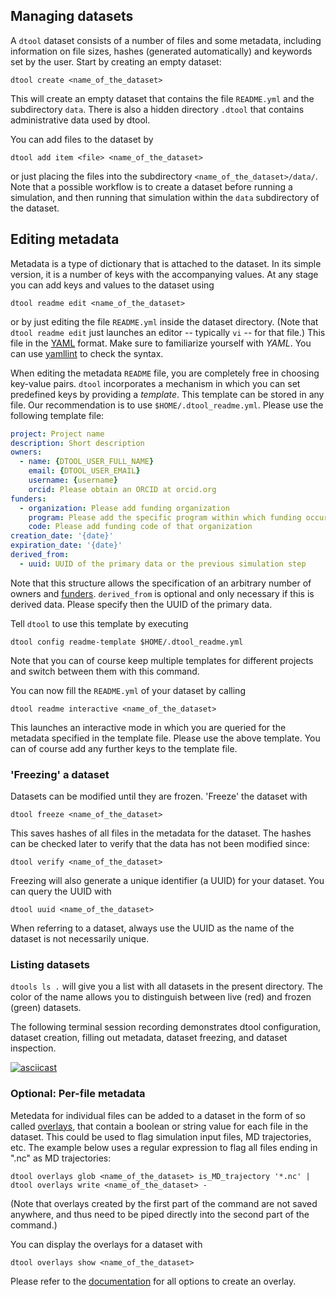 ## Managing datasets

A `dtool` dataset consists of a number of files and some metadata, including information on file sizes, hashes (generated automatically) and keywords set by the user. Start by creating an empty dataset:  
```
dtool create <name_of_the_dataset>
```
This will create an empty dataset that contains the file `README.yml` and the subdirectory `data`. There is also a hidden directory `.dtool` that contains administrative data used by dtool.

You can add files to the dataset by  
```
dtool add item <file> <name_of_the_dataset>
```
or just placing the files into the subdirectory  ```<name_of_the_dataset>/data/```. Note that a possible workflow is to create a dataset before running a simulation, and then running that simulation within the `data` subdirectory of the dataset.

## Editing metadata

Metadata is a type of dictionary that is attached to the dataset. In its simple version, it is a number of keys with the accompanying values. At any stage you can add keys and values to the dataset using
```
dtool readme edit <name_of_the_dataset>
```
or by just editing the file `README.yml` inside the dataset directory. (Note that `dtool readme edit` just launches an editor -- typically `vi` -- for that file.) This file in the [YAML](https://yaml.org/) format. Make sure to familiarize yourself with _YAML_. You can use [yamllint](https://github.com/adrienverge/yamllint) to check the syntax.

When editing the metadata `README` file, you are completely free in choosing key-value pairs. `dtool` incorporates a mechanism in which you can set predefined keys by providing a _template_. This template can be stored in any file. Our recommendation is to use `$HOME/.dtool_readme.yml`. Please use the following template file:
```yaml
project: Project name
description: Short description
owners:
  - name: {DTOOL_USER_FULL_NAME}
    email: {DTOOL_USER_EMAIL}
    username: {username}
    orcid: Please obtain an ORCID at orcid.org
funders:
  - organization: Please add funding organization
    program: Please add the specific program within which funding occured
    code: Please add funding code of that organization
creation_date: '{date}'
expiration_date: '{date}'
derived_from:
  - uuid: UUID of the primary data or the previous simulation step
```
Note that this structure allows the specification of an arbitrary number of owners and [funders](Funders.md). `derived_from` is optional and only necessary if this is derived data. Please specify then the UUID of the primary data.

Tell `dtool` to use this template by executing
```
dtool config readme-template $HOME/.dtool_readme.yml
```
Note that you can of course keep multiple templates for different projects and switch between them with this command.

You can now fill the `README.yml` of your dataset by calling
```
dtool readme interactive <name_of_the_dataset>
```
This launches an interactive mode in which you are queried for the metadata specified in the template file. Please use the above template. You can of course add any further keys to the template file.

### 'Freezing' a dataset

Datasets can be modified until they are frozen. 'Freeze' the dataset with  
```
dtool freeze <name_of_the_dataset>
```
This saves hashes of all files in the metadata for the dataset. The hashes can be checked later to verify that the data has not been modified since:  
```
dtool verify <name_of_the_dataset>
```
Freezing will also generate a unique identifier (a UUID) for your dataset. You can query the UUID with
```
dtool uuid <name_of_the_dataset>
```
When referring to a dataset, always use the UUID as the name of the dataset is not necessarily unique.

### Listing datasets

`dtools ls .` will give you a list with all datasets in the present directory. The color of the name allows you to distinguish between live (red) and frozen (green) datasets.

The following terminal session recording demonstrates dtool configuration, dataset creation, filling out metadata, dataset freezing, and dataset inspection. 

[![asciicast](https://asciinema.org/a/447560.svg)](https://asciinema.org/a/447560)


### Optional: Per-file metadata

Metedata for individual files can be added to a dataset in the form of so called [overlays](https://dtool.readthedocs.io/en/latest/working_with_overlays.html#creating-overlays), that contain a boolean or string value for each file in the dataset. This could be used to flag simulation input files, MD trajectories, etc. The example below uses a regular expression to flag all files ending in ".nc" as MD trajectories:  
```
dtool overlays glob <name_of_the_dataset> is_MD_trajectory '*.nc' | dtool overlays write <name_of_the_dataset> -
```  
(Note that overlays created by the first part of the command are not saved anywhere, and thus need to be piped directly into the second part of the command.)  

You can display the overlays for a dataset with  
```
dtool overlays show <name_of_the_dataset>
```

Please refer to the [documentation](https://dtool.readthedocs.io/en/latest/working_with_overlays.html#creating-overlays) for all options to create an overlay.

